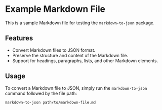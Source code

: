# Example Markdown File

This is a sample Markdown file for testing the `markdown-to-json` package.

## Features

- Convert Markdown files to JSON format.
- Preserve the structure and content of the Markdown file.
- Support for headings, paragraphs, lists, and other Markdown elements.

## Usage

To convert a Markdown file to JSON, simply run the `markdown-to-json` command followed by the file path:

```bash
markdown-to-json path/to/markdown-file.md